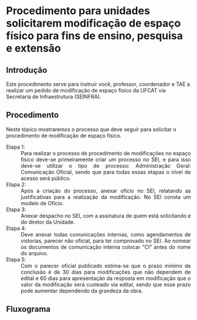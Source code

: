 <h1> Procedimento para unidades solicitarem modificação de espaço físico para fins de ensino, pesquisa e extensão </h1>

<h2> Introdução </h2>

Este procedimento serve para instruir você, professor, coordenador e TAE a realizar um pedido de modificação de espaço físico da UFCAT via Secretaria de Infraestrutura (SEINFRA).

<h2> Procedimento </h2>

Neste tópico mostraremos o processo que deve seguir para solicitar o procedimento de modificação de espaço físico.

<dl>
  <dt>Etapa 1:</dt>
  <dd align="justify">
      Para realizar o processo de procedimento de modificações no espaço físico deve-se primeiramente criar um processo no SEI, e para isso deve-se utilizar o tipo de processo: Administração Geral: Comunicação Oficial, sendo que para todas essas etapas o nível de acesso será público. 

  </dd>
  <dt>Etapa 2:</dt>
  <dd align="justify">
      Após a criação do processo, anexar ofício no SEI, relatando as justificativas para a realização da modificação. No SEI consta um modelo de Ofício. 

  </dd>

   <dt>Etapa 3:</dt>
  <dd align="justify">
      Anexar despacho no SEI, com a assinatura de quem está solicitando e do diretor da Unidade. 

  </dd>

   <dt>Etapa 4:</dt>
  <dd align="justify">
     Deve anexar todas comunicações internas, como agendamentos de vistorias, parecer não oficial, para ter comprovado no SEI. Ao nomear os documentos de comunicação interna colocar “CI” antes do nome do arquivo. 

  </dd>

   <dt>Etapa 5:</dt>
  <dd align="justify">
     Com o parecer oficial publicado estima-se que o prazo mínimo de conclusão é de 30 dias para modificações que não dependem de edital e 60 dias para apresentação da resposta em modificação que o valor da modificação será custeado via edital, sendo que esse prazo pode aumentar dependendo da grandeza da obra. 

  </dd>
</dl>

<h2>Fluxograma</h2>

<center>
<blockquote class="imgur-embed-pub" lang="en" data-id="a/OEfCl5K" data-context="false" ><a href="//imgur.com/a/OEfCl5K"></a></blockquote><script async src="//s.imgur.com/min/embed.js" charset="utf-8"></script>
</center>



